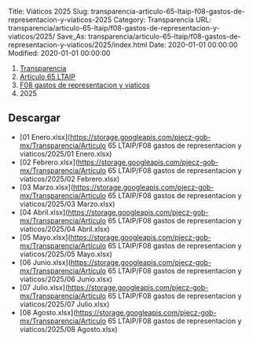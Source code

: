 Title: Viáticos 2025
Slug: transparencia-articulo-65-ltaip-f08-gastos-de-representacion-y-viaticos-2025
Category: Transparencia
URL: transparencia/articulo-65-ltaip/f08-gastos-de-representacion-y-viaticos/2025/
Save_As: transparencia/articulo-65-ltaip/f08-gastos-de-representacion-y-viaticos/2025/index.html
Date: 2020-01-01 00:00:00
Modified: 2020-01-01 00:00:00


<nav aria-label="breadcrumb">
<ol class="breadcrumb">
<li class="breadcrumb-item"><a href="../../../">Transparencia</a></li>
<li class="breadcrumb-item"><a href="../../">Artículo 65 LTAIP</a></li>
<li class="breadcrumb-item"><a href="../">F08 gastos de representacion y viaticos</a></li>
<li class="breadcrumb-item active" aria-current="page">2025</li>
</ol>
</nav>


## Descargar

- [01 Enero.xlsx](https://storage.googleapis.com/pjecz-gob-mx/Transparencia/Artículo 65 LTAIP/F08 gastos de representacion y viaticos/2025/01 Enero.xlsx)
- [02 Febrero.xlsx](https://storage.googleapis.com/pjecz-gob-mx/Transparencia/Artículo 65 LTAIP/F08 gastos de representacion y viaticos/2025/02 Febrero.xlsx)
- [03 Marzo.xlsx](https://storage.googleapis.com/pjecz-gob-mx/Transparencia/Artículo 65 LTAIP/F08 gastos de representacion y viaticos/2025/03 Marzo.xlsx)
- [04 Abril.xlsx](https://storage.googleapis.com/pjecz-gob-mx/Transparencia/Artículo 65 LTAIP/F08 gastos de representacion y viaticos/2025/04 Abril.xlsx)
- [05 Mayo.xlsx](https://storage.googleapis.com/pjecz-gob-mx/Transparencia/Artículo 65 LTAIP/F08 gastos de representacion y viaticos/2025/05 Mayo.xlsx)
- [06 Junio.xlsx](https://storage.googleapis.com/pjecz-gob-mx/Transparencia/Artículo 65 LTAIP/F08 gastos de representacion y viaticos/2025/06 Junio.xlsx)
- [07 Julio.xlsx](https://storage.googleapis.com/pjecz-gob-mx/Transparencia/Artículo 65 LTAIP/F08 gastos de representacion y viaticos/2025/07 Julio.xlsx)
- [08 Agosto.xlsx](https://storage.googleapis.com/pjecz-gob-mx/Transparencia/Artículo 65 LTAIP/F08 gastos de representacion y viaticos/2025/08 Agosto.xlsx)
